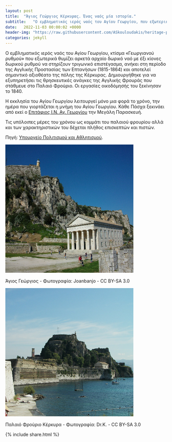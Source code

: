 ```yaml
---
layout: post
title:  "Άγιος Γεώργιος Κέρκυρας. Ένας ναός μία ιστορία."
subtitle:   "Ο εμβληματικός ιερός ναός του Αγίου Γεωργίου, που εξωτερικά θυμίζει αρκετά αρχαίο δωρικό ναό με έξι κίονες δωρικού ρυθμού να στηρίζουν τριγωνικό επιστέγασμα, αποτελεί σημαντικό αξιοθέατο της πόλης της Κέρκυρας. Η εκκλησία του Αγίου Γεωργίου λειτουργεί μόνο μια φορά το χρόνο, την ημέρα που γιορτάζεται η μνήμη του Αγίου Γεωργίου. Κάθε Πάσχα ξεκινάει από εκεί ο Επιτάφιος Ι.Ν. Αγ. Γεωργίου την Μεγάλη Παρασκευή. Τις υπόλοιπες μέρες του χρόνου ως κομμάτι του παλαιού φρουρίου αλλά και των χαρακτηριστικών του δέχεται πλήθος επισκεπτών και πιστών."
date:   2022-11-03 00:00:02 +0000
header-img: "https://raw.githubusercontent.com/ASkouloudakis/heritage-promotion/master/assets/images/snt_George_Joanbanjo.jpg"
categories: jekyll
---
```

Ο εμβληματικός ιερός ναός του Αγίου Γεωργίου, κτίσμα «Γεωργιανού ρυθμού» που εξωτερικά θυμίζει αρκετά αρχαίο δωρικό ναό με έξι κίονες δωρικού ρυθμού να στηρίζουν τριγωνικό επιστέγασμα, ανήκει στη περίοδο της Αγγλικής Προστασίας των Επτανήσων (1815-1864) και αποτελεί σημαντικό αξιοθέατο της πόλης της Κέρκυρας. Δημιουργήθηκε για να εξυπηρετήσει τις θρησκευτικές ανάγκες της Αγγλικής Φρουράς που στάθμευε στο Παλαιό Φρούριο. Οι εργασίες οικοδόμησής του ξεκίνησαν το 1840.

Η εκκλησία του Αγίου Γεωργίου λειτουργεί μόνο μια φορά το χρόνο, την ημέρα που γιορτάζεται η μνήμη του Αγίου Γεωργίου. Κάθε Πάσχα ξεκινάει από εκεί ο [Επιτάφιος Ι.Ν. Αγ. Γεωργίου](https://www.youtube.com/watch?v=H4Q5uJIIdoM) την Μεγάλη Παρασκευή.

Τις υπόλοιπες μέρες του χρόνου ως κομμάτι του παλαιού φρουρίου αλλά και των χαρακτηριστικών του δέχεται πλήθος επισκεπτών και πιστών.

Πηγή: [Υπουργείο Πολιτισμού και Αθλητισμού](http://odysseus.culture.gr/h/3/gh3530.jsp?obj_id=954).

<img src="https://raw.githubusercontent.com/ASkouloudakis/heritage-promotion/master/assets/images/snt_George_Joanbanjo.jpg" data-canonical-src="https://raw.githubusercontent.com/ASkouloudakis/heritage-promotion/master/assets/images/snt_George_Joanbanjo.jpg" width="400" height="400" />

Άγιος Γεώργιος - Φωτογραφία: Joanbanjo - CC BY-SA 3.0

<img src="https://raw.githubusercontent.com/ASkouloudakis/heritage-promotion/master/assets/images/Kerkyrapalaiofrourio_Dr_K.jpg" data-canonical-src="https://raw.githubusercontent.com/ASkouloudakis/heritage-promotion/master/assets/images/Kerkyrapalaiofrourio_Dr_K.jpg" width="400" height="400" />

Παλαιό Φρούριο Κέρκυρα - Φωτογραφία: Dr.K. - CC BY-SA 3.0

{% include share.html %}

